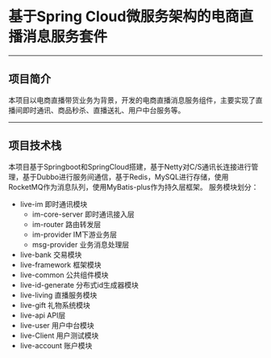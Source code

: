 # 基于Spring Cloud微服务架构的电商直播消息服务套件

---
## 项目简介
本项目以电商直播带货业务为背景，开发的电商直播消息服务组件，主要实现了直播间即时通讯、商品秒杀、直播送礼、用户中台服务等。

---

## 项目技术栈
本项目基于Springboot和SpringCloud搭建，基于Netty对C/S通讯长连接进行管理，基于Dubbo进行服务间通信，基于Redis，MySQL进行存储，使用RocketMQ作为消息队列，使用MyBatis-plus作为持久层框架。
服务模块划分：
* live-im 即时通讯模块
  * im-core-server 即时通讯接入层
  * im-router 路由转发层
  * im-provider IM下游业务层
  * msg-provider 业务消息处理层
* live-bank 交易模块
* live-framework 框架模块
* live-common 公共组件模块
* live-id-generate 分布式id生成器模块
* live-living 直播服务模块
* live-gift 礼物系统模块
* live-api API层
* live-user 用户中台模块
* live-Client 用户测试模块
* live-account 账户模块